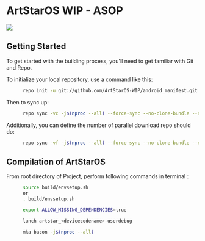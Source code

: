 # ArtStarOS WIP - ASOP #

<img src="https://raw.githubusercontent.com/ArtStarOS/android_manifest/Q/ArtStarOS.jpg">

## Getting Started
To get started with the building process, you'll need to get familiar with Git and Repo.

To initialize your local repository, use a command like this:

```bash
      repo init -u git://github.com/ArtStarOS-WIP/android_manifest.git -b Q
```

Then to sync up:

```bash
      repo sync -vc -j$(nproc --all) --force-sync --no-clone-bundle --no-tags
```

Additionally, you can define the number of parallel download repo should do:

```bash
      repo sync -vf -j$(nproc --all) --force-sync --no-clone-bundle --no-tags
```

## Compilation of ArtStarOS

From root directory of Project, perform following commands in terminal :

```bash
      source build/envsetup.sh
      or
      . build/envsetup.sh
```

```bash 
      export ALLOW_MISSING_DEPENDENCIES=true
```

```bash
      lunch artstar_<devicecodename>-userdebug
```

```bash
      mka bacon -j$(nproc --all)
```
